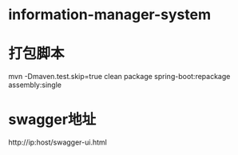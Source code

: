 # information-manager-system
# 打包脚本
mvn -Dmaven.test.skip=true clean package spring-boot:repackage assembly:single
# swagger地址
http://ip:host/swagger-ui.html